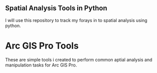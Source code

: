 ## Spatial Analysis Tools in Python
I will use this repository to track my forays in to spatial analysis using python.

# Arc GIS Pro Tools
 These are simple tools i created to perform common aptial analysis and manipulation tasks for Arc GIS Pro.
 
 # 
